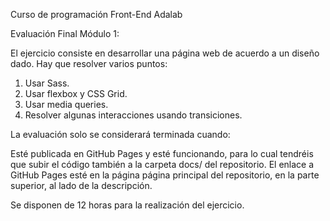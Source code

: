 Curso de programación Front-End Adalab

Evaluación Final Módulo 1:

El ejercicio consiste en desarrollar una página web de acuerdo a un diseño dado. Hay que resolver varios puntos:

1. Usar Sass.
2. Usar flexbox y CSS Grid.
3. Usar media queries.
4. Resolver algunas interacciones usando transiciones.

La evaluación solo se considerará terminada cuando:

Esté publicada en GitHub Pages y esté funcionando, para lo cual tendréis que subir el código también a la carpeta docs/ del repositorio.
El enlace a GitHub Pages esté en la página página principal del repositorio, en la parte superior, al lado de la descripción.

Se disponen de 12 horas para la realización del ejercicio.
